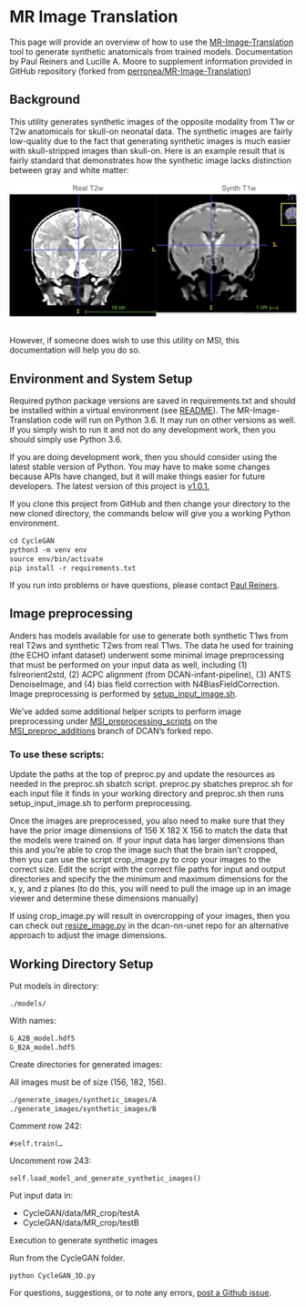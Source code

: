 # MR Image Translation 

This page will provide an overview of how to use the [MR-Image-Translation](https://github.com/DCAN-Labs/MR-Image-Translation) tool to generate synthetic anatomicals from trained models.
Documentation by Paul Reiners and Lucille A. Moore to supplement information provided in GitHub repository (forked from [perronea/MR-Image-Translation](https://github.com/perronea/MR-Image-Translation))

## Background
This utility generates synthetic images of the opposite modality from T1w or T2w anatomicals for skull-on neonatal data. The synthetic images are fairly low-quality due to the fact that generating synthetic images is much easier with skull-stripped images than skull-on. Here is an example result that is fairly standard that demonstrates how the synthetic image lacks distinction between gray and white matter:

![](img/mr-image-translation.png)

However, if someone does wish to use this utility on MSI, this documentation will help you do so.

## Environment and System Setup
Required python package versions are saved in requirements.txt and should be installed within a virtual environment (see [README](https://github.com/perronea/MR-Image-Translation/blob/main/CycleGAN/README.md#system-setup)).
The MR-Image-Translation code will run on Python 3.6.  It may run on other versions as well.  
If you simply wish to run it and not do any development work, then you should simply use Python 3.6.  

If you are doing development work, then you should consider using the latest stable version of Python.  You may have to make some changes because APIs have changed, but it will make things easier for future developers.
The latest version of this project is [v1.0.1.](https://github.com/DCAN-Labs/MR-Image-Translation/releases/tag/v1.0.1)

If you clone this project from GitHub and then change your directory to the new cloned directory, the commands below will give you a working Python environment.

```
cd CycleGAN
python3 -m venv env
source env/bin/activate
pip install -r requirements.txt
```
If you run into problems or have questions, please contact [Paul Reiners](reine097@umn.deu).


## Image preprocessing
Anders has models available for use to generate both synthetic T1ws from real T2ws and synthetic T2ws from real T1ws. The data he used for training (the ECHO infant dataset) underwent some minimal image preprocessing that must be performed on your input data as well, including (1) fslreorient2std, (2) ACPC alignment (from DCAN-infant-pipeline), (3) ANTS DenoiseImage, and (4) bias field correction with N4BiasFieldCorrection. Image preprocessing is performed by [setup_input_image.sh](https://github.com/perronea/MR-Image-Translation/blob/main/UNet/code/setup_input_image.sh).

We’ve added some additional helper scripts to perform image preprocessing under [MSI_preprocessing_scripts](https://github.com/DCAN-Labs/MR-Image-Translation/tree/MSI_preproc_additions/MSI_preprocessing_scripts) on the [MSI_preproc_additions](https://github.com/DCAN-Labs/MR-Image-Translation/tree/MSI_preproc_additions) branch of DCAN’s forked repo. 

### To use these scripts:
Update the paths at the top of preproc.py and update the resources as needed in the preproc.sh sbatch script. preproc.py sbatches preproc.sh for each input file it finds in your working directory and preproc.sh then runs setup_input_image.sh to perform preprocessing.

Once the images are preprocessed, you also need to make sure that they have the prior image dimensions of 156 X 182 X 156 to match the data that the models were trained on. If your input data has larger dimensions than this and you’re able to crop the image such that the brain isn’t cropped, then you can use the script crop_image.py to crop your images to the correct size. Edit the script with the correct file paths for input and output directories and specify the the minimum and maximum dimensions for the x, y, and z planes (to do this, you will need to pull the image up in an image viewer and determine these dimensions manually)

If using crop_image.py will result in overcropping of your images, then you can check out [resize_image.py](https://github.com/DCAN-Labs/dcan-nn-unet/blob/main/dcan/img_processing/resize_images.py) in the dcan-nn-unet repo for an alternative approach to adjust the image dimensions.

## Working Directory Setup

Put models in directory:
```
./models/
```
With names:

```
G_A2B_model.hdf5
G_B2A_model.hdf5
```
Create directories for generated images:

All images must be of size (156, 182, 156).

```
./generate_images/synthetic_images/A
./generate_images/synthetic_images/B
```
Comment row 242:
```
#self.train(…
```
Uncomment row 243:
```
self.load_model_and_generate_synthetic_images()
```
Put input data in:

- CycleGAN/data/MR_crop/testA
- CycleGAN/data/MR_crop/testB

Execution to generate synthetic images

Run from the CycleGAN folder.

```
python CycleGAN_3D.py
```


For questions, suggestions, or to note any errors, [post a Github issue](https://github.com/DCAN-Labs/cdni-brain/issues).